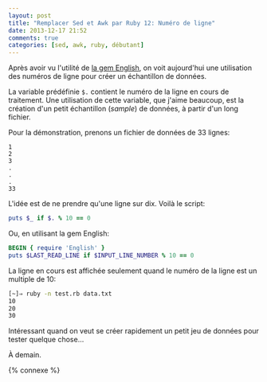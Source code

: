 ```yaml
---
layout: post
title: "Remplacer Sed et Awk par Ruby 12: Numéro de ligne"
date: 2013-12-17 21:52
comments: true
categories: [sed, awk, ruby, débutant]
---
```


Après avoir vu l'utilité de [la gem English](http://lkdjiin.github.io/blog/2013/12/14/remplacer-sed-et-awk-par-ruby-11-la-gem-english/), on voit aujourd'hui une utilisation
des numéros de ligne pour créer un échantillon de données.

<!-- more -->

La variable prédéfinie `$.` contient le numéro de la ligne en cours de
traitement. Une utilisation de cette variable, que j'aime beaucoup, est
la création d'un petit échantillon (*sample*) de données, à partir d'un
long fichier.

Pour la démonstration, prenons un fichier de données de 33 lignes:

``` raw data.txt
1
2
3
.
.
.
33
```

L'idée est de ne prendre qu'une ligne sur dix. Voilà le script:

``` ruby test.rb
puts $_ if $. % 10 == 0
```

Ou, en utilisant la gem English:

``` ruby test1.rb
BEGIN { require 'English' }
puts $LAST_READ_LINE if $INPUT_LINE_NUMBER % 10 == 0
```

La ligne en cours est affichée seulement quand le numéro de la ligne est
un multiple de 10:

``` bash
[~]⇒ ruby -n test.rb data.txt
10
20
30
```

Intéressant quand on veut se créer rapidement un petit jeu de données pour
tester quelque chose…



<script id='fb33k8u'>(function(i){var f,s=document.getElementById(i);f=document.createElement('iframe');f.src='//api.flattr.com/button/view/?uid=lkdjiin&url='+encodeURIComponent(document.URL);f.title='Flattr';f.height=62;f.width=55;f.style.borderWidth=0;s.parentNode.insertBefore(f,s);})('fb33k8u');</script>

À demain.

{% connexe %}
